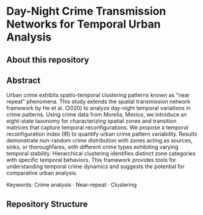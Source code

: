 # Day-Night Crime Transmission Networks for Temporal Urban Analysis

## About this repository

## Abstract

Urban crime exhibits spatio-temporal clustering patterns known as "near repeat" phenomena. This study extends the spatial transmission network framework by He et al. (2020) to analyze day-night temporal variations in crime patterns. Using crime data from Morelia, Mexico, we introduce an eight-state taxonomy for characterizing spatial zones and transition matrices that capture temporal reconfigurations. We propose a temporal reconfiguration index (IR) to quantify urban crime pattern variability. Results demonstrate non-random crime distribution with zones
acting as sources, sinks, or thoroughfares, with different crime types exhibiting varying temporal stability. Hierarchical clustering identifies distinct zone categories with specific temporal behaviors. This framework provides tools for understanding temporal crime dynamics and suggests
the potential for comparative urban analysis. 

Keywords: Crime analysis · Near-repeat · Clustering

## Repository Structure

